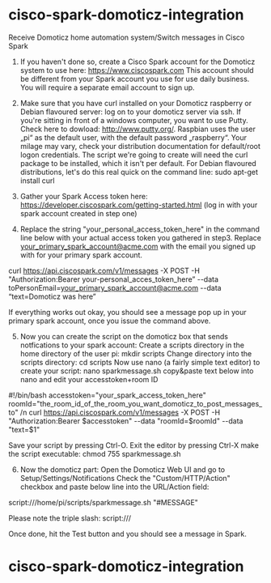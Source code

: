 # cisco-spark-domoticz-integration

Receive Domoticz home automation system/Switch messages in Cisco Spark

1. If you haven't done so, create a Cisco Spark account for the Domoticz system to use here: https://www.ciscospark.com
This account should be different from your Spark account you use for use daily business. 
You will require a separate email account to sign up.

2. Make sure that you have curl installed on your Domoticz raspberry or Debian flavoured server:
log on to your domoticz server via ssh. If you're sitting in front of a windows computer, you want to use Putty. Check here to dowload: http://www.putty.org/.
Raspbian uses the user „pi“ as the default user, with the default password „raspberry“. Your milage may vary, check your distribution documentation for default/root logon credentials. The script we're going to create will need the curl package to be installed, which it isn't per default. For Debian flavoured distributions,  let's do this real quick on the command line: sudo apt-get install curl

3. Gather your Spark Access token here: https://developer.ciscospark.com/getting-started.html (log in with your spark account created in step one)

4. Replace the string "your_personal_access_token_here" in the command line below with your actual access token you gathered in step3. Replace your_primary_spark_account@acme.com with the email you signed up with for your primary spark account.

curl https://api.ciscospark.com/v1/messages -X POST -H "Authorization:Bearer your-personal_acces_token_here” --data toPersonEmail=your_primary_spark_account@acme.com --data “text=Domoticz was here”

If everything works out okay, you should see a message pop up in your primary spark account, once you issue the command above.

5. Now you can create the script on the domoticz box that sends notfications to your spark account:
Create a scripts directory in the home directory of the user pi:
mkdir scripts
Change directory into the scripts directory:
cd scripts
Now use nano (a fairly simple text editor) to create your script:
nano sparkmessage.sh
copy&paste text below into nano and edit your accesstoken+room ID

#!/bin/bash
accesstoken="your_spark_access_token_here"
roomId="the_room_id_of_the_room_you_want_domoticz_to_post_messages_to" /n
curl https://api.ciscospark.com/v1/messages -X POST -H "Authorization:Bearer $accesstoken" --data "roomId=$roomId" --data "text=$1"

Save your script by pressing Ctrl-O.
Exit the editor by pressing Ctrl-X
make the script executable: chmod 755 sparkmessage.sh

6. Now the domoticz part: Open the Domoticz Web UI and go to Setup/Settings/Notifications
Check the "Custom/HTTP/Action" checkbox and paste below line  into the URL/Action field:

script:///home/pi/scripts/sparkmessage.sh "#MESSAGE" 

Please note the triple slash: script:///

Once done, hit the Test button and you should see a message in Spark.


# cisco-spark-domoticz-integration
